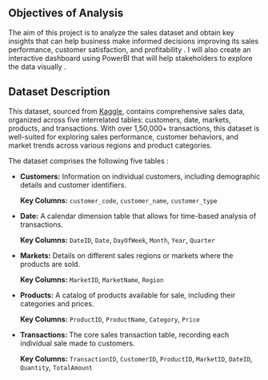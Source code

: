 ## **Objectives of Analysis**

The aim of this project is to analyze the sales dataset and obtain key insights that can help business make informed decisions improving its sales performance, customer satisfaction, and profitability . I will also create an interactive dashboard using PowerBI that will help stakeholders to explore the data visually .

## **Dataset Description**

This dataset, sourced from [Kaggle](https://www.kaggle.com/), contains comprehensive sales data, organized across five interrelated tables: customers, date, markets, products, and transactions. With over 1,50,000+ transactions, this dataset is well-suited for exploring sales performance, customer behaviors, and market trends across various regions and product categories. 

The dataset comprises the following five tables :

- **Customers:** Information on individual customers, including demographic details and customer identifiers.
    
    **Key Columns:** `customer_code`, `customer_name`, `customer_type`
    
- **Date:** A calendar dimension table that allows for time-based analysis of transactions.
    
    **Key Columns:** `DateID`, `Date`, `DayOfWeek`, `Month`, `Year`, `Quarter`
    
- **Markets:** Details on different sales regions or markets where the products are sold.
    
    **Key Columns:** `MarketID`, `MarketName`, `Region`
    
- **Products:** A catalog of products available for sale, including their categories and prices.
    
    **Key Columns:** `ProductID`, `ProductName`, `Category`, `Price`
    
- **Transactions:** The core sales transaction table, recording each individual sale made to customers.
    
    **Key Columns:** `TransactionID`, `CustomerID`, `ProductID`, `MarketID`, `DateID`, `Quantity`, `TotalAmount`
